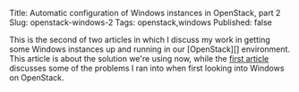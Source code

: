 Title: Automatic configuration of Windows instances in OpenStack, part 2
Slug: openstack-windows-2
Tags: openstack,windows
Published: false

This is the second of two articles in which I discuss my work in
getting some Windows instances up and running in our [OpenStack][]
environment.  This article is about the solution we're using now, while
the [first article][] discusses some of the problems I ran into when first
looking into Windows on OpenStack.

[first article]: /post/openstack-windows-1

